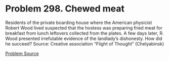 # Problem 298. Chewed meat

Residents of the private boarding house where the American physicist Robert Wood lived suspected that the hostess was preparing fried meat for breakfast from lunch leftovers collected from the plates. A few days later, R. Wood presented irrefutable evidence of the landlady’s dishonesty. How did he succeed? Source: Creative association “Flight of Thought” (Chelyabinsk)

[Problem Source](https://www.trizland.ru/tasks/5146/)